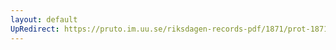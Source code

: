 ```yaml
---
layout: default
UpRedirect: https://pruto.im.uu.se/riksdagen-records-pdf/1871/prot-1871--ak--413/prot-1871--ak--413_033.pdf
---
```

